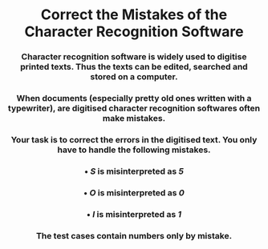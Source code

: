 <div align = "center">

# Correct the Mistakes of the Character Recognition Software

</div>

<div align = "center">

<h3>Character recognition software is widely used to digitise printed texts. Thus the texts can be edited, searched and stored on a computer.</h3>

<h3>When documents (especially pretty old ones written with a typewriter), are digitised character recognition softwares often make mistakes.</h3>

<h3>Your task is to correct the errors in the digitised text. You only have to handle the following mistakes.</h3>

<h3>•&nbsp;<em>S</em> is misinterpreted as <em>5</em></h3>

<h3>•&nbsp;<em>O</em> is misinterpreted as <em>0</em></h3>

<h3>•&nbsp;<em>I</em> is misinterpreted as <em>1</em></h3>

<h3>The test cases contain numbers only by mistake.</h3>

</div>
